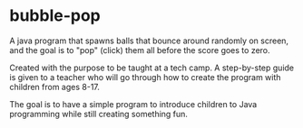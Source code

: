 # bubble-pop
A java program that spawns balls that bounce around randomly on screen, and the goal is to "pop" (click) them all before the score goes to zero.

Created with the purpose to be taught at a tech camp. A step-by-step guide is given to a teacher who will go through how to create the program with children from ages 8-17.

The goal is to have a simple program to introduce children to Java programming while still creating something fun.

